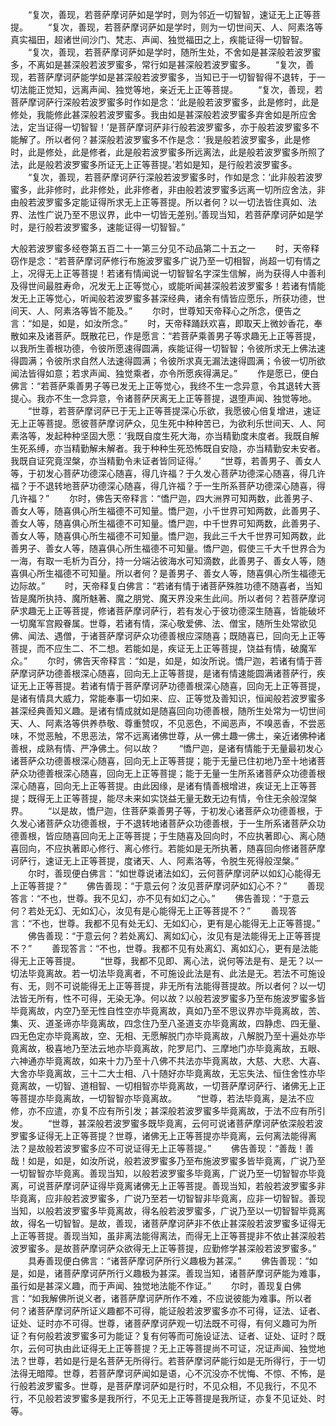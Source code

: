 <!-- { "loadSidebar": true } -->
　　“复次，善现，若菩萨摩诃萨如是学时，则为邻近一切智智，速证无上正等菩提。
　　“复次，善现，若菩萨摩诃萨如是学时，则为一切世间天、人、阿素洛等真实福田，超诸世间沙门、梵志、声闻、独觉福田之上，疾能证得一切智智。
　　“复次，善现，若菩萨摩诃萨如是学时，随所生处，不舍如是甚深般若波罗蜜多，不离如是甚深般若波罗蜜多，常行如是甚深般若波罗蜜多。
　　“复次，善现，若菩萨摩诃萨能学如是甚深般若波罗蜜多，当知已于一切智智得不退转，于一切法能正觉知，远离声闻、独觉等地，亲近无上正等菩提。
　　“复次，善现，若菩萨摩诃萨行深般若波罗蜜多时作如是念：‘此是般若波罗蜜多，此是修时，此是修处，我能修此甚深般若波罗蜜多。我由如是甚深般若波罗蜜多弃舍如是所应舍法，定当证得一切智智！’是菩萨摩诃萨非行般若波罗蜜多，亦于般若波罗蜜多不能解了。所以者何？甚深般若波罗蜜多不作是念：‘我是般若波罗蜜多，此是修时，此是修处，此是修者，此是般若波罗蜜多所远离法，此是般若波罗蜜多所照了法，此是般若波罗蜜多所证无上正等菩提。’若如是知，是行般若波罗蜜多。
　　“复次，善现，若菩萨摩诃萨行深般若波罗蜜多时，作如是念：‘此非般若波罗蜜多，此非修时，此非修处，此非修者，非由般若波罗蜜多远离一切所应舍法，非由般若波罗蜜多定能证得所求无上正等菩提。所以者何？以一切法皆住真如、法界、法性广说乃至不思议界，此中一切皆无差别。’善现当知，若菩萨摩诃萨如是学时，是行般若波罗蜜多，速能证得一切智智。”




大般若波罗蜜多经卷第五百二十一第三分见不动品第二十五之一
　　时，天帝释窃作是念：“若菩萨摩诃萨修行布施波罗蜜多广说乃至一切相智，尚超一切有情之上，况得无上正等菩提！若诸有情闻说一切智智名字深生信解，尚为获得人中善利及得世间最胜寿命，况发无上正等觉心，或能听闻甚深般若波罗蜜多！若诸有情能发无上正等觉心，听闻般若波罗蜜多甚深经典，诸余有情皆应愿乐，所获功德，世间天、人、阿素洛等皆不能及。”
　　尔时，世尊知天帝释心之所念，便告之言：“如是，如是，如汝所念。”
　　时，天帝释踊跃欢喜，即取天上微妙香花，奉散如来及诸菩萨。既散花已，作是愿言：“若菩萨乘善男子等求趣无上正等菩提，以我所生善根功德，令彼所愿速得圆满，疾能证得一切智智；令彼所求无上佛法速得圆满；令彼所求自然人法速得圆满；令彼所求真无漏法速得圆满；令彼一切所欲闻法皆得如意；若求声闻、独觉乘者，亦令所愿疾得满足。”
　　作是愿已，便白佛言：“若菩萨乘善男子等已发无上正等觉心，我终不生一念异意，令其退转大菩提心。我亦不生一念异意，令诸菩萨厌离无上正等菩提，退堕声闻、独觉等地。
　　“世尊，若菩萨摩诃萨已于无上正等菩提深心乐欲，我愿彼心倍复增进，速证无上正等菩提。愿彼菩萨摩诃萨众，见生死中种种苦已，为欲利乐世间天、人、阿素洛等，发起种种坚固大愿：‘我既自度生死大海，亦当精勤度未度者。我既自解生死系缚，亦当精勤解未解者。我于种种生死恐怖既自安隐，亦当精勤安未安者。我既自证究竟涅槃，亦当精勤令未证者皆同证得。’
　　“世尊，若善男子、善女人等，于初发心菩萨功德深心随喜，得几许福？于久发心菩萨功德深心随喜，得几许福？于不退转地菩萨功德深心随喜，得几许福？于一生所系菩萨功德深心随喜，得几许福？”
　　尔时，佛告天帝释言：“憍尸迦，四大洲界可知两数，此善男子、善女人等，随喜俱心所生福德不可知量。憍尸迦，小千世界可知两数，此善男子、善女人等，随喜俱心所生福德不可知量。憍尸迦，中千世界可知两数，此善男子、善女人等，随喜俱心所生福德不可知量。憍尸迦，我此三千大千世界可知两数，此善男子、善女人等，随喜俱心所生福德不可知量。憍尸迦，假使三千大千世界合为一海，有取一毛析为百分，持一分端沾彼海水可知滴数，此善男子、善女人等，随喜俱心所生福德不可知量。所以者何？是善男子、善女人等，随喜俱心所生福德无边际故。”
　　时，天帝释复白佛言：“若诸有情于诸菩萨殊胜功德不随喜者，当知皆是魔所执持、魔所魅著、魔之朋党、魔天界没来生此间。所以者何？若菩萨摩诃萨求趣无上正等菩提，修诸菩萨摩诃萨行，若有发心于彼功德深生随喜，皆能破坏一切魔军宫殿眷属。世尊，若诸有情，深心敬爱佛、法、僧宝，随所生处常欲见佛、闻法、遇僧，于诸菩萨摩诃萨众功德善根应深随喜；既随喜已，回向无上正等菩提，而不应生二、不二想。若能如是，疾证无上正等菩提，饶益有情，破魔军众。”
　　尔时，佛告天帝释言：“如是，如是，如汝所说。憍尸迦，若诸有情于菩萨摩诃萨功德善根深心随喜，回向无上正等菩提，是诸有情速能圆满诸菩萨行，疾证无上正等菩提。若诸有情于菩萨摩诃萨功德善根深心随喜，回向无上正等菩提，是诸有情具大威力，常能奉事一切如来、应、正等觉及善知识，恒闻般若波罗蜜多甚深经典善知义趣。是诸有情成就如是随喜回向功德善根，随所生处常为一切世间天、人、阿素洛等供养恭敬、尊重赞叹，不见恶色，不闻恶声，不嗅恶香，不尝恶味，不觉恶触，不思恶法，常不远离诸佛世尊，从一佛土趣一佛土，亲近诸佛种诸善根，成熟有情、严净佛土。何以故？
　　“憍尸迦，是诸有情能于无量最初发心诸菩萨众功德善根深心随喜，回向无上正等菩提；能于无量已住初地乃至十地诸菩萨众功德善根深心随喜，回向无上正等菩提；能于无量一生所系诸菩萨众功德善根深心随喜，回向无上正等菩提。由此因缘，是诸有情善根增进，疾证无上正等菩提；既得无上正等菩提，能尽未来如实饶益无量无数无边有情，令住无余般涅槃界。
　　“以是故，憍尸迦，住菩萨乘善男子等，于初发心诸菩萨众功德善根，于久发心诸菩萨众功德善根，于不退转地诸菩萨众功德善根，于一生所系诸菩萨众功德善根，皆应随喜回向无上正等菩提；于生随喜及回向时，不应执著即心、离心随喜回向，不应执著即心修行、离心修行。若能如是无所执著，随喜回向修诸菩萨摩诃萨行，速证无上正等菩提，度诸天、人、阿素洛等，令脱生死得般涅槃。”
　　尔时，善现便白佛言：“如世尊说诸法如幻，云何菩萨摩诃萨以如幻心能得无上正等菩提？”
　　佛告善现：“于意云何？汝见菩萨摩诃萨如幻心不？”
　　善现答言：“不也，世尊。我不见幻，亦不见有如幻之心。”
　　佛告善现：“于意云何？若处无幻、无如幻心，汝见有是心能得无上正等菩提不？”
　　善现答言：“不也，世尊。我都不见有处无幻、无如幻心，更有是心能得无上正等菩提。”
　　佛告善现：“于意云何？若处离幻、离如幻心，汝见有是法能得无上正等菩提不？”
　　善现答言：“不也，世尊。我都不见有处离幻、离如幻心，更有是法能得无上正等菩提。
　　“世尊，我都不见即、离心法，说何等法是有、是无？以一切法毕竟离故。若一切法毕竟离者，不可施设此法是有、此法是无。若法不可施设有、无，则不可说能得无上正等菩提，非无所有法能得菩提故。所以者何？以一切法皆无所有，性不可得，无染无净。何以故？以般若波罗蜜多乃至布施波罗蜜多皆毕竟离故，内空乃至无性自性空亦毕竟离故，真如乃至不思议界亦毕竟离故，苦、集、灭、道圣谛亦毕竟离故，四念住乃至八圣道支亦毕竟离故，四静虑、四无量、四无色定亦毕竟离故，空、无相、无愿解脱门亦毕竟离故，八解脱乃至十遍处亦毕竟离故，极喜地乃至法云地亦毕竟离故，陀罗尼门、三摩地门亦毕竟离故，五眼、六神通亦毕竟离故，如来十力乃至十八佛不共法亦毕竟离故，大慈、大悲、大喜、大舍亦毕竟离故，三十二大士相、八十随好亦毕竟离故，无忘失法、恒住舍性亦毕竟离故，一切智、道相智、一切相智亦毕竟离故，一切菩萨摩诃萨行、诸佛无上正等菩提亦毕竟离故，一切智智亦毕竟离故。
　　“世尊，若法毕竟离，是法不应修，亦不应遣，亦复不应有所引发；甚深般若波罗蜜多毕竟离故，于法不应有所引发。
　　“世尊，甚深般若波罗蜜多既毕竟离，云何可说诸菩萨摩诃萨依深般若波罗蜜多证得无上正等菩提？世尊，诸佛无上正等菩提亦毕竟离，云何离法能得离法？是故般若波罗蜜多应不可说证得无上正等菩提。”
　　佛告善现：“善哉！善哉！如是，如是，如汝所说，般若波罗蜜多乃至布施波罗蜜多皆毕竟离，广说乃至一切智智亦毕竟离。善现当知，以般若波罗蜜多毕竟离，广说乃至一切智智亦毕竟离，可说菩萨摩诃萨证得毕竟离诸佛无上正等菩提。善现当知，若般若波罗蜜多非毕竟离，应非般若波罗蜜多，广说乃至若一切智智非毕竟离，应非一切智智。善现当知，以般若波罗蜜多毕竟离故，得名般若波罗蜜多，广说乃至以一切智智毕竟离故，得名一切智智。是故，善现，诸菩萨摩诃萨非不依止甚深般若波罗蜜多证得无上正等菩提。善现当知，虽非离法能得离法，而得无上正等菩提非不依止甚深般若波罗蜜多。是故菩萨摩诃萨众欲得无上正等菩提，应勤修学甚深般若波罗蜜多。”
　　具寿善现便白佛言：“诸菩萨摩诃萨所行义趣极为甚深。”
　　佛告善现：“如是，如是，诸菩萨摩诃萨所行义趣极为甚深。善现当知，诸菩萨摩诃萨能为难事，虽行如是甚深义趣，而于声闻、独觉地法能不作证。”
　　尔时，善现复白佛言：“如我解佛所说义者，诸菩萨摩诃萨所作不难，不应说彼能为难事。所以者何？诸菩萨摩诃萨所证义趣都不可得，能证般若波罗蜜多亦不可得，证法、证者、证处、证时亦不可得。世尊，诸菩萨摩诃萨观一切法既不可得，有何义趣可为所证？有何般若波罗蜜多可为能证？复有何等而可施设证法、证者、证处、证时？既尔，云何可执由此证得无上正等菩提？无上正等菩提尚不可证，况证声闻、独觉地法？世尊，若如是行是名菩萨无所得行。若菩萨摩诃萨能行如是无所得行，于一切法得无暗障。世尊，若菩萨摩诃萨闻如是语，心不沉没亦不忧悔、不惊、不怖，是行般若波罗蜜多。世尊，是菩萨摩诃萨如是行时，不见众相，不见我行，不见不行，不见般若波罗蜜多是我所行，不见无上正等菩提是我所证，亦复不见证处、时等。
